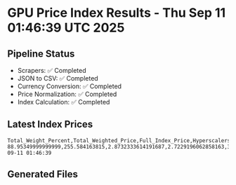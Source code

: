 # GPU Price Index Results - Thu Sep 11 01:46:39 UTC 2025

## Pipeline Status
- Scrapers: ✅ Completed
- JSON to CSV: ✅ Completed
- Currency Conversion: ✅ Completed
- Price Normalization: ✅ Completed
- Index Calculation: ✅ Completed

## Latest Index Prices
```
Total_Weight_Percent,Total_Weighted_Price,Full_Index_Price,Hyperscalers_Only_Price,Non_Hyperscalers_Only_Price,Hyperscaler_Weight,Non_Hyperscaler_Weight,Calculation_Date
88.95349999999999,255.584163815,2.8732333614191687,2.7229196062858163,3.126710646715087,55.84,33.113499999999995,2025-09-11 01:46:39
```

## Generated Files
```
```
